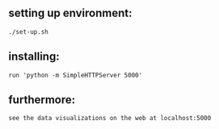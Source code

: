 ## setting up environment:
    ./set-up.sh

## installing:
    run 'python -m SimpleHTTPServer 5000'

## furthermore:
    see the data visualizations on the web at localhost:5000
